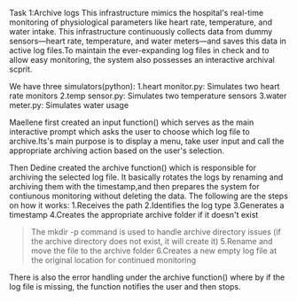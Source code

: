 Task 1:Archive logs
This infrastructure mimics the hospital's real-time monitoring of physiological parameters like heart rate, temperature, and water intake. This infrastructure continuously collects data from dummy sensors—heart rate, temperature, and water meters—and saves this data in active log files.To maintain the ever-expanding log files in check and to allow easy monitoring, the system also possesses an interactive archival scprit.

We have three simulators(python):
1.heart monitor.py: Simulates two heart rate monitors
2.temp sensor.py: Simulates two temperature sensors
3.water meter.py: Simulates water usage

Maellene first created an input function() which serves as the main interactive prompt which asks the user to choose which log file to archive.Its's main purpose is to display a menu, take user input and call the appropriate archiving action based on the user's selection.

Then Dedine created the archive function() which is responsible for archiving the selected log file. It basically rotates the logs by renaming and archiving them with the timestamp,and then prepares the system for contiunous monitoring without deleting the data. The following are the steps on how it works:
1.Receives the path
 2.Identifies the log type
 3.Generates a timestamp
 4.Creates the appropriate archive folder if it doesn't exist
 > The mkdir -p command is used to handle archive directory issues (if the archive directory does not exist, it will create it) 
 5.Rename and move the file to the archive folder
 6.Creates a new empty log file at the original location for continued monitoring

 There is also the error handling under the archive function() where by if the log file is missing, the function notifies the user and then stops. 
